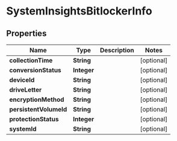 

# SystemInsightsBitlockerInfo


## Properties

| Name | Type | Description | Notes |
|------------ | ------------- | ------------- | -------------|
|**collectionTime** | **String** |  |  [optional] |
|**conversionStatus** | **Integer** |  |  [optional] |
|**deviceId** | **String** |  |  [optional] |
|**driveLetter** | **String** |  |  [optional] |
|**encryptionMethod** | **String** |  |  [optional] |
|**persistentVolumeId** | **String** |  |  [optional] |
|**protectionStatus** | **Integer** |  |  [optional] |
|**systemId** | **String** |  |  [optional] |



